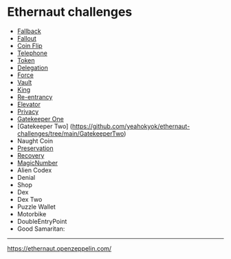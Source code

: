 # Ethernaut challenges

-   [Fallback](https://github.com/yeahokyok/ethernaut-challenges/tree/main/Fallback)
-   [Fallout](https://github.com/yeahokyok/ethernaut-challenges/tree/main/Fallout)
-   [Coin Flip](https://github.com/yeahokyok/ethernaut-challenges/tree/main/CoinFlip)
-   [Telephone](https://github.com/yeahokyok/ethernaut-challenges/tree/main/Telephone)
-   [Token](https://github.com/yeahokyok/ethernaut-challenges/tree/main/Token)
-   [Delegation](https://github.com/yeahokyok/ethernaut-challenges/tree/main/Delegation)
-   [Force](https://github.com/yeahokyok/ethernaut-challenges/tree/main/Force)
-   [Vault](https://github.com/yeahokyok/ethernaut-challenges/tree/main/Vault)
-   [King](https://github.com/yeahokyok/ethernaut-challenges/tree/main/King)
-   [Re-entrancy](https://github.com/yeahokyok/ethernaut-challenges/tree/main/Reentrance)
-   [Elevator](https://github.com/yeahokyok/ethernaut-challenges/tree/main/Elevator)
-   [Privacy](https://github.com/yeahokyok/ethernaut-challenges/tree/main/Privacy)
-   [Gatekeeper One](https://github.com/yeahokyok/ethernaut-challenges/tree/main/GatekeeperOne)
-   [Gatekeeper Two] (https://github.com/yeahokyok/ethernaut-challenges/tree/main/GatekeeperTwo)
-   Naught Coin
-   [Preservation](https://github.com/yeahokyok/ethernaut-challenges/tree/main/Preservation)
-   [Recovery](https://github.com/yeahokyok/ethernaut-challenges/tree/main/Recovery)
-   [MagicNumber](https://github.com/yeahokyok/ethernaut-challenges/tree/main/MagicNumber)
-   Alien Codex
-   Denial
-   Shop
-   Dex
-   Dex Two
-   Puzzle Wallet
-   Motorbike
-   DoubleEntryPoint
-   Good Samaritan:

---

https://ethernaut.openzeppelin.com/
